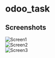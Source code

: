 # odoo_task

## Screenshots

![Screen1](images/screenshot_2025-06-24_113055.png)  
![Screen2](images/screenshot_2025-06-24_113557.png)  
![Screen3](images/screenshot_2025-06-24_113718.png)

